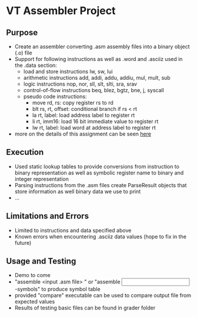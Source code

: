 # VT Assembler Project

## Purpose
- Create an assembler converting .asm assembly files into a binary object (.o) file
- Support for following instructions as well as .word and .asciiz used in the .data section:
  - load and store instructions lw, sw, lui
  - arithmetic instructions add, addi, addu, addiu, mul, mult, sub
  - logic instructions nop, nor, sll, slt, slti, sra, srav
  - control-of-flow instructions beq, blez, bgtz, bne, j, syscall
  - pseudo code instructions:
    - move rd, rs: copy register rs to rd
    - blt rs, rt, offset: conditional branch if rs < rt
    - la rt, label: load address label to register rt
    - li rt, imm16: load 16 bit immediate value to register rt
    - lw rt, label: load word at address label to register rt
- more on the details of this assignment can be seen [here](MIPSAssembler.pdf)

## Execution
- Used static lookup tables to provide conversions from instruction to binary representation as well as symbolic register name to binary and integer representation
- Parsing instructions from the .asm files create ParseResult objects that store information as well binary data we use to print
- ...

## Limitations and Errors
- Limited to instructions and data specified above
- Known errors when encountering .asciiz data values (hope to fix in the future)

## Usage and Testing
- Demo to come
- "assemble <input .asm file> <output file>" or "assemble <input> <output> -symbols" to produce symbol table
- provided "compare" executable can be used to compare output file from expected values
- Results of testing basic files can be found in grader folder
